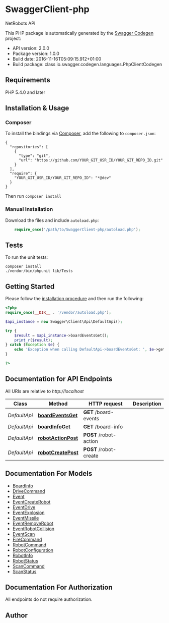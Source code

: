 # SwaggerClient-php
NetRobots API

This PHP package is automatically generated by the [Swagger Codegen](https://github.com/swagger-api/swagger-codegen) project:

- API version: 2.0.0
- Package version: 1.0.0
- Build date: 2016-11-16T05:09:15.912+01:00
- Build package: class io.swagger.codegen.languages.PhpClientCodegen

## Requirements

PHP 5.4.0 and later

## Installation & Usage
### Composer

To install the bindings via [Composer](http://getcomposer.org/), add the following to `composer.json`:

```
{
  "repositories": [
    {
      "type": "git",
      "url": "https://github.com/YOUR_GIT_USR_ID/YOUR_GIT_REPO_ID.git"
    }
  ],
  "require": {
    "YOUR_GIT_USR_ID/YOUR_GIT_REPO_ID": "*@dev"
  }
}
```

Then run `composer install`

### Manual Installation

Download the files and include `autoload.php`:

```php
    require_once('/path/to/SwaggerClient-php/autoload.php');
```

## Tests 

To run the unit tests:

```
composer install
./vendor/bin/phpunit lib/Tests
```

## Getting Started

Please follow the [installation procedure](#installation--usage) and then run the following:

```php
<?php
require_once(__DIR__ . '/vendor/autoload.php');

$api_instance = new Swagger\Client\Api\DefaultApi();

try {
    $result = $api_instance->boardEventsGet();
    print_r($result);
} catch (Exception $e) {
    echo 'Exception when calling DefaultApi->boardEventsGet: ', $e->getMessage(), "\n";
}

?>
```

## Documentation for API Endpoints

All URIs are relative to *http://localhost*

Class | Method | HTTP request | Description
------------ | ------------- | ------------- | -------------
*DefaultApi* | [**boardEventsGet**](docs/DefaultApi.md#boardeventsget) | **GET** /board-events | 
*DefaultApi* | [**boardInfoGet**](docs/DefaultApi.md#boardinfoget) | **GET** /board-info | 
*DefaultApi* | [**robotActionPost**](docs/DefaultApi.md#robotactionpost) | **POST** /robot-action | 
*DefaultApi* | [**robotCreatePost**](docs/DefaultApi.md#robotcreatepost) | **POST** /robot-create | 


## Documentation For Models

 - [BoardInfo](docs/BoardInfo.md)
 - [DriveCommand](docs/DriveCommand.md)
 - [Event](docs/Event.md)
 - [EventCreateRobot](docs/EventCreateRobot.md)
 - [EventDrive](docs/EventDrive.md)
 - [EventExplosion](docs/EventExplosion.md)
 - [EventMissile](docs/EventMissile.md)
 - [EventRemoveRobot](docs/EventRemoveRobot.md)
 - [EventRobotCollision](docs/EventRobotCollision.md)
 - [EventScan](docs/EventScan.md)
 - [FireCommand](docs/FireCommand.md)
 - [RobotCommand](docs/RobotCommand.md)
 - [RobotConfiguration](docs/RobotConfiguration.md)
 - [RobotInfo](docs/RobotInfo.md)
 - [RobotStatus](docs/RobotStatus.md)
 - [ScanCommand](docs/ScanCommand.md)
 - [ScanStatus](docs/ScanStatus.md)


## Documentation For Authorization

 All endpoints do not require authorization.


## Author




